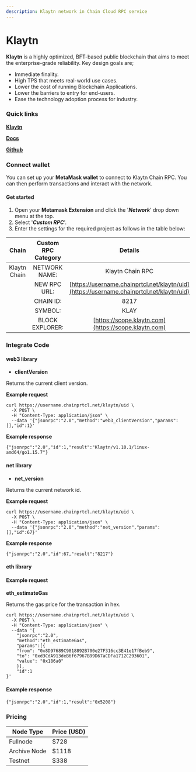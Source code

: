 ```yaml
---
description: Klaytn network in Chain Cloud RPC service
---
```


# Klaytn

**Klaytn** is a highly optimized, BFT-based public blockchain that aims to meet the enterprise-grade reliability. Key design goals are;

* Immediate finality.
* High TPS that meets real-world use cases.
* Lower the cost of running Blockchain Applications.
* Lower the barriers to entry for end-users.
* Ease the technology adoption process for industry.

### Quick links[​](https://docs.chain.com/docs/cloud/supported-chains/klaytn/#quick-links) <input type="hidden" id="quick-links" />

****[**Klaytn**](https://klaytn.foundation/)****

****[**Docs**](https://docs.klaytn.foundation/)****

****[**Github**](https://github.com/klaytn)****

### Connect wallet[​](https://docs.chain.com/docs/cloud/supported-chains/klaytn/#connect-wallet) <input type="hidden" id="connect-wallet" />

You can set up your **MetaMask wallet** to connect to Klaytn Chain RPC. You can then perform transactions and interact with the network.

#### Get started[​](https://docs.chain.com/docs/cloud/supported-chains/klaytn/#get-started) <input type="hidden" id="get-started" />

1. Open your **Metamask Extension** and click the '_**Network**_' drop down menu at the top.
2. Select '_**Custom RPC**_'.
3. Enter the settings for the required project as follows in the table below:

|    Chain     | Custom RPC Category |                                      Details                                       |
| :----------: | :-----------------: | :--------------------------------------------------------------------------------: |
| Klaytn Chain |    NETWORK NAME:    |                                  Klaytn Chain RPC                                  |
|              |    NEW RPC URL:     | [https://username.chainprtcl.net/klaytn/uid](https://username.chainprtcl.net/klaytn/uid) |
|              |      CHAIN ID:      |                                        8217                                        |
|              |       SYMBOL:       |                                        KLAY                                        |
|              |   BLOCK EXPLORER:   |                [https://scope.klaytn.com](https://scope.klaytn.com)                |

### Integrate Code[​](https://docs.chain.com/docs/cloud/supported-chains/klaytn/#gnosis-1) <input type="hidden" id="gnosis-1" />

#### web3 library[​](https://docs.chain.com/docs/cloud/supported-chains/klaytn/#web3-library) <input type="hidden" id="web3-library" />

* **clientVersion**

Returns the current client version.

**Example request**[**​**](https://docs.chain.com/docs/cloud/supported-chains/klaytn/#example-request)

```
curl https://username.chainprtcl.net/klaytn/uid \
  -X POST \
  -H "Content-Type: application/json" \
  --data '{"jsonrpc":"2.0","method":"web3_clientVersion","params":[],"id":1}'
```

**Example response**[**​**](https://docs.chain.com/docs/cloud/supported-chains/klaytn/#example-response)

```
{"jsonrpc":"2.0","id":1,"result":"Klaytn/v1.10.1/linux-amd64/go1.15.7"}
```

#### net library[​](https://docs.chain.com/docs/cloud/supported-chains/klaytn/#net-library) <input type="hidden" id="net-library" />

* **net\_version**

Returns the current network id.

**Example request**[**​**](https://docs.chain.com/docs/cloud/supported-chains/klaytn/#example-request-1)

```
curl https://username.chainprtcl.net/klaytn/uid \
  -X POST \
  -H "Content-Type: application/json" \
  --data '{"jsonrpc":"2.0","method":"net_version","params":[],"id":67}'
```

**Example response**[**​**](https://docs.chain.com/docs/cloud/supported-chains/klaytn/#example-response-1)

```
{"jsonrpc":"2.0","id":67,"result":"8217"}
```

#### eth library[​](https://docs.chain.com/docs/cloud/supported-chains/klaytn/#eth-library) <input type="hidden" id="eth-library" />

#### Example request[​](https://docs.chain.com/docs/cloud/supported-chains/klaytn/#example-request-2) <input type="hidden" id="example-request-2" />

**eth\_estimateGas**

Returns the gas price for the transaction in hex.

```
curl https://username.chainprtcl.net/klaytn/uid \
  -X POST \
  -H "Content-Type: application/json" \
  --data '{
    "jsonrpc":"2.0",
    "method":"eth_estimateGas",
    "params":[{
    "from": "0x8D97689C9818892B700e27F316cc3E41e17fBeb9",
    "to": "0xd3CdA913deB6f67967B99D67aCDFa1712C293601",
    "value": "0x186a0"
    }],
    "id":1
}'
```

#### Example response[​](https://docs.chain.com/docs/cloud/supported-chains/klaytn/#example-response-2) <input type="hidden" id="example-response-2" />

```
{"jsonrpc":"2.0","id":1,"result":"0x5208"}
```

### Pricing[​](https://docs.chain.com/docs/cloud/supported-chains/klaytn/#pricing) <input type="hidden" id="pricing" />

| Node Type             | Price (USD)          |
| --------------------- | ---------------------|
| Fullnode              | $728                 |
| Archive Node          | $1118                |
| Testnet               | $338                 |